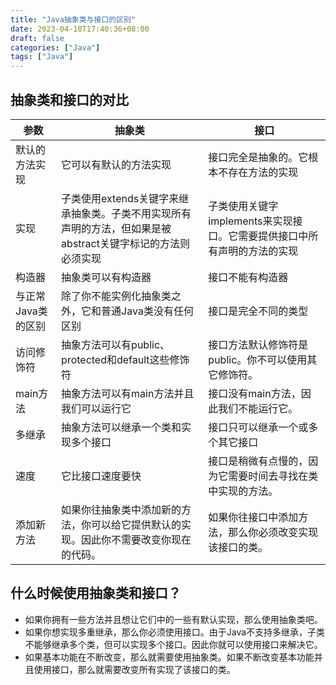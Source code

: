 ```yaml
---
title: "Java抽象类与接口的区别"
date: 2023-04-10T17:40:36+08:00
draft: false
categories: ["Java"]
tags: ["Java"]
---
```


## 抽象类和接口的对比

参数|抽象类|接口
--|--|--
默认的方法实现	|它可以有默认的方法实现	|接口完全是抽象的。它根本不存在方法的实现
实现	|子类使用extends关键字来继承抽象类。子类不用实现所有声明的方法，但如果是被abstract关键字标记的方法则必须实现|	子类使用关键字implements来实现接口。它需要提供接口中所有声明的方法的实现
构造器	|抽象类可以有构造器	|接口不能有构造器
与正常Java类的区别	|除了你不能实例化抽象类之外，它和普通Java类没有任何区别	|接口是完全不同的类型
访问修饰符|	抽象方法可以有public、protected和default这些修饰符	|接口方法默认修饰符是public。你不可以使用其它修饰符。
main方法	|抽象方法可以有main方法并且我们可以运行它	|接口没有main方法，因此我们不能运行它。
多继承	|抽象方法可以继承一个类和实现多个接口	|接口只可以继承一个或多个其它接口
速度	|它比接口速度要快	|接口是稍微有点慢的，因为它需要时间去寻找在类中实现的方法。
添加新方法	|如果你往抽象类中添加新的方法，你可以给它提供默认的实现。因此你不需要改变你现在的代码。	|如果你往接口中添加方法，那么你必须改变实现该接口的类。

## 什么时候使用抽象类和接口？

* 如果你拥有一些方法并且想让它们中的一些有默认实现，那么使用抽象类吧。
* 如果你想实现多重继承，那么你必须使用接口。由于Java不支持多继承，子类不能够继承多个类，但可以实现多个接口。因此你就可以使用接口来解决它。
* 如果基本功能在不断改变，那么就需要使用抽象类。如果不断改变基本功能并且使用接口，那么就需要改变所有实现了该接口的类。